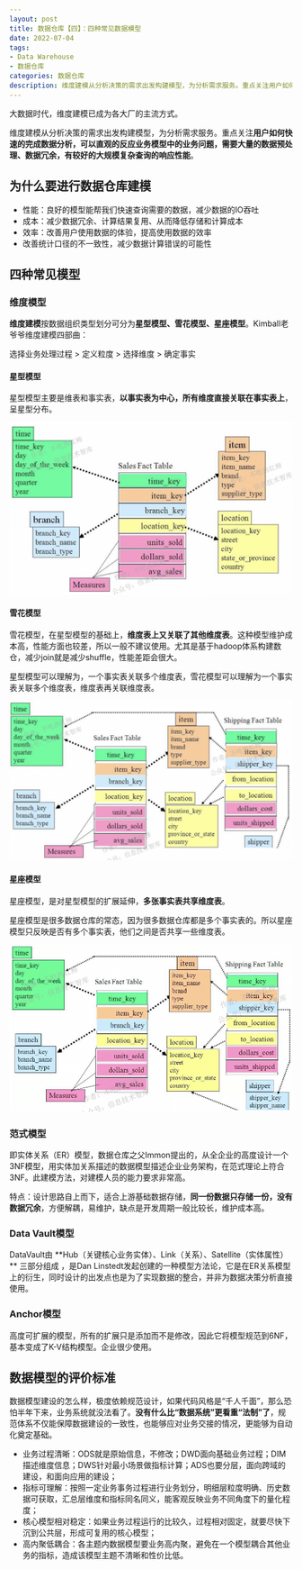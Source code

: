 ```yaml
---
layout: post
title: 数据仓库【四】：四种常见数据模型
date: 2022-07-04
tags:
- Data Warehouse
- 数据仓库
categories: 数据仓库
description: 维度建模从分析决策的需求出发构建模型，为分析需求服务。重点关注用户如何快速的完成数据分析，可以直观的反应业务模型中的业务问题，需要大量的数据预处理、数据冗余，有较好的大规模复杂查询的响应性能。
---
```


大数据时代，维度建模已成为各大厂的主流方式。

维度建模从分析决策的需求出发构建模型，为分析需求服务。重点关注**用户如何快速的完成数据分析，可以直观的反应业务模型中的业务问题，需要大量的数据预处理、数据冗余，有较好的大规模复杂查询的响应性能**。

## 为什么要进行数据仓库建模

- 性能：良好的模型能帮我们快速查询需要的数据，减少数据的IO吞吐
- 成本：减少数据冗余、计算结果复用、从而降低存储和计算成本
- 效率：改善用户使用数据的体验，提高使用数据的效率
- 改善统计口径的不一致性，减少数据计算错误的可能性

## 四种常见模型

### 维度模型

**维度建模**按数据组织类型划分可分为**星型模型、雪花模型、星座模型**。Kimball老爷爷维度建模四部曲：

选择业务处理过程 > 定义粒度 > 选择维度 > 确定事实

#### 星型模型

星型模型主要是维表和事实表，**以事实表为中心，所有维度直接关联在事实表上**，呈星型分布。

![](/images/0060.png)

#### 雪花模型

雪花模型，在星型模型的基础上，**维度表上又关联了其他维度表**。这种模型维护成本高，性能方面也较差，所以一般不建议使用。尤其是基于hadoop体系构建数仓，减少join就是减少shuffle，性能差距会很大。

星型模型可以理解为，一个事实表关联多个维度表，雪花模型可以理解为一个事实表关联多个维度表，维度表再关联维度表。

![](/images/0061.png)

#### 星座模型

星座模型，是对星型模型的扩展延伸，**多张事实表共享维度表**。

星座模型是很多数据仓库的常态，因为很多数据仓库都是多个事实表的。所以星座模型只反映是否有多个事实表，他们之间是否共享一些维度表。

![](/images/0062.png)

### 范式模型

即实体关系（ER）模型，数据仓库之父Immon提出的，从全企业的高度设计一个3NF模型，用实体加关系描述的数据模型描述企业业务架构，在范式理论上符合3NF。此建模方法，对建模人员的能力要求非常高。

特点：设计思路自上而下，适合上游基础数据存储，**同一份数据只存储一份，没有数据冗余**，方便解耦，易维护，缺点是开发周期一般比较长，维护成本高。

### Data Vault模型

DataVault由 **Hub（关键核心业务实体）、Link（关系）、Satellite（实体属性） ** 三部分组成 ，是Dan Linstedt发起创建的一种模型方法论，它是在ER关系模型上的衍生，同时设计的出发点也是为了实现数据的整合，并非为数据决策分析直接使用。

### Anchor模型

高度可扩展的模型，所有的扩展只是添加而不是修改，因此它将模型规范到6NF，基本变成了K-V结构模型。企业很少使用。

## 数据模型的评价标准

数据模型建设的怎么样，极度依赖规范设计，如果代码风格是“千人千面”，那么恐怕半年下来，业务系统就没法看了。**没有什么比“数据系统”更看重“法制”了**，规范体系不仅能保障数据建设的一致性，也能够应对业务交接的情况，更能够为自动化奠定基础。

- 业务过程清晰：ODS就是原始信息，不修改；DWD面向基础业务过程；DIM描述维度信息；DWS针对最小场景做指标计算；ADS也要分层，面向跨域的建设，和面向应用的建设；
- 指标可理解：按照一定业务事务过程进行业务划分，明细层粒度明确、历史数据可获取，汇总层维度和指标同名同义，能客观反映业务不同角度下的量化程度；
- 核心模型相对稳定：如果业务过程运行的比较久，过程相对固定，就要尽快下沉到公共层，形成可复用的核心模型；
- 高内聚低耦合：各主题内数据模型要业务高内聚，避免在一个模型耦合其他业务的指标，造成该模型主题不清晰和性价比低。
